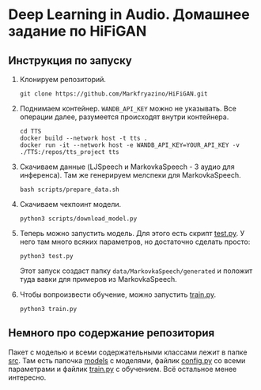 # Deep Learning in Audio. Домашнее задание по HiFiGAN

## Инструкция по запуску

1. Клонируем репозиторий.
    ```
    git clone https://github.com/Markfryazino/HiFiGAN.git
    ```

1. Поднимаем контейнер. `WANDB_API_KEY` можно не указывать. Все операции далее, разумеется происходят внутри контейнера.
    ```
    cd TTS
    docker build --network host -t tts .
    docker run -it --network host -e WANDB_API_KEY=YOUR_API_KEY -v ./TTS:/repos/tts_project tts
    ```

1. Скачиваем данные (LJSpeech и MarkovkaSpeech - 3 аудио для инференса). Там же генерируем мелспеки для MarkovkaSpeech.
    ```
    bash scripts/prepare_data.sh
    ```

1. Скачиваем чекпоинт модели.
    ```
    python3 scripts/download_model.py
    ```

1. Теперь можно запустить модель. Для этого есть скрипт [test.py](./test.py). У него там много всяких параметров, но достаточно сделать просто:
    ```
    python3 test.py
    ```
    Этот запуск создаст папку `data/MarkovkaSpeech/generated` и положит туда вавки для примеров из MarkovkaSpeech.

1. Чтобы вопроизвести обучение, можно запустить [train.py](./train.py).
    ```
    python3 train.py
    ```

## Немного про содержание репозитория

Пакет с моделью и всеми содержательными классами лежит в папке [src](./src). Там есть папочка [models](./src/models) с моделями, файлик [config.py](./src/config.py) со всеми параметрами и файлик [train.py](./src/train.py) с обучением. Всё остальное менее интересно.